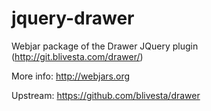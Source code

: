 jquery-drawer
=======

Webjar package of the Drawer JQuery plugin (http://git.blivesta.com/drawer/)

More info: http://webjars.org

Upstream: https://github.com/blivesta/drawer
